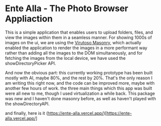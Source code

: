# Ente Alla - The Photo Browser Appliaction

This is a simple application that enables users to upload folders, files, and view the images within them in a seamless manner. For showing 1000s of images on the ui, we are using the [Virutoso Masonry](https://virtuoso.dev/hello-masonry/), which actually enabled the application to render the images in a more performant way rather than adding all the images to the DOM simultaneously, and for fetching the images from the local device, we have used the showDirectoryPicker API.

And now the obvious part: this currently working prototype has been built mostly with AI, maybe 80%, and the rest by 20%. That's the only reason I am writing this right now, and the code can be improved more, maybe with another few hours of work. the three main things which this app was built were all new to me, though I used virtualization a while back. This package was new and I haven't done masonry before, as well as haven't played with the showDirectoryAPI.

and finally, here is it (https://ente-alla.vercel.app/)[https://ente-alla.vercel.app/]
